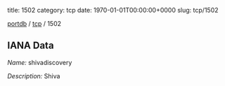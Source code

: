 title: 1502
category: tcp
date: 1970-01-01T00:00:00+0000
slug: tcp/1502

[portdb](/) / [tcp](/category/tcp.html) / 1502


## IANA Data

_Name:_ shivadiscovery

_Description:_ Shiva

